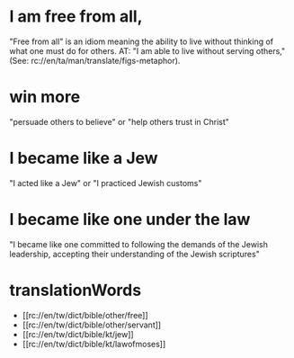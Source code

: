 # I am free from all,

"Free from all" is an idiom meaning the ability to live without thinking of what one must do for others. AT: "I am able to live without serving others,"  (See: rc://en/ta/man/translate/figs-metaphor).

# win more

"persuade others to believe" or "help others trust in Christ"

# I became like a Jew

"I acted like a Jew" or "I practiced Jewish customs"

# I became like one under the law

"I became like one committed to following the demands of the Jewish leadership, accepting their understanding of the Jewish scriptures"

# translationWords

* [[rc://en/tw/dict/bible/other/free]]
* [[rc://en/tw/dict/bible/other/servant]]
* [[rc://en/tw/dict/bible/kt/jew]]
* [[rc://en/tw/dict/bible/kt/lawofmoses]]